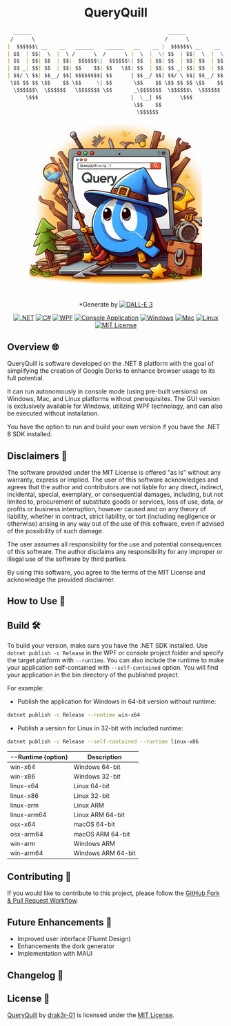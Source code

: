 <div align="center">
<h1> QueryQuill</h1>

```markdown
  ______                                            ______             __  __  __ 
 /      \                                          /      \           |  \|  \|  \
|  $$$$$$\ __    __   ______    ______   __    __ |  $$$$$$\ __    __  \$$| $$| $$
| $$  | $$|  \  |  \ /      \  /      \ |  \  |  \| $$  | $$|  \  |  \|  \| $$| $$
| $$  | $$| $$  | $$|  $$$$$$\|  $$$$$$\| $$  | $$| $$  | $$| $$  | $$| $$| $$| $$
| $$ _| $$| $$  | $$| $$    $$| $$   \$$| $$  | $$| $$ _| $$| $$  | $$| $$| $$| $$
| $$/ \ $$| $$__/ $$| $$$$$$$$| $$      | $$__/ $$| $$/ \ $$| $$__/ $$| $$| $$| $$
 \$$ $$ $$ \$$    $$ \$$     \| $$       \$$    $$ \$$ $$ $$ \$$    $$| $$| $$| $$
  \$$$$$$\  \$$$$$$   \$$$$$$$ \$$       _\$$$$$$$  \$$$$$$\  \$$$$$$  \$$ \$$ \$$
      \$$$                              |  \__| $$      \$$$                      
                                         \$$    $$                                
                                          \$$$$$$                                 
```

<img src="logo.jpg" alt="QueryQuill Image" width="400" height="400">

*Generate by [![DALL-E 3](https://img.shields.io/badge/DALL--E%203-OpenAI-%233171E3)](https://openai.com)

[![.NET](https://img.shields.io/badge/.NET-8-blueviolet)](https://dotnet.microsoft.com/)
[![C#](https://img.shields.io/badge/C%23-12.0-brightgreen)](https://docs.microsoft.com/en-us/dotnet/csharp/)
[![WPF](https://img.shields.io/badge/Application-WPF-green)](https://docs.microsoft.com/en-us/dotnet/desktop/wpf/)
[![Console Application](https://img.shields.io/badge/Application-Console-green)](https://docs.microsoft.com/en-us/dotnet/core/tools/dotnet-new)
[![Windows](https://img.shields.io/badge/Platform-Windows-informational)](https://www.microsoft.com/en-us/windows/)
[![Mac](https://img.shields.io/badge/Platform-Mac-informational)](https://www.apple.com/mac/)
[![Linux](https://img.shields.io/badge/Platform-Linux-informational)](https://www.linux.org/)
[![MIT License](https://img.shields.io/badge/License-MIT-orange)](https://opensource.org/licenses/MIT)

</div>

## Overview 🌐

QueryQuill is software developed on the .NET 8 platform with the goal of simplifying the creation of Google Dorks to enhance browser usage to its full potential.

It can run autonomously in console mode (using pre-built versions) on Windows, Mac, and Linux platforms without prerequisites. The GUI version is exclusively available for Windows, utilizing WPF technology, and can also be executed without installation.

You have the option to run and build your own version if you have the .NET 8 SDK installed.

## Disclaimers 📢

The software provided under the MIT License is offered "as is" without any warranty, express or implied. The user of this software acknowledges and agrees that the author and contributors are not liable for any direct, indirect, incidental, special, exemplary, or consequential damages, including, but not limited to, procurement of substitute goods or services, loss of use, data, or profits or business interruption, however caused and on any theory of liability, whether in contract, strict liability, or tort (including negligence or otherwise) arising in any way out of the use of this software, even if advised of the possibility of such damage.

The user assumes all responsibility for the use and potential consequences of this software. The author disclaims any responsibility for any improper or illegal use of the software by third parties.

By using this software, you agree to the terms of the MIT License and acknowledge the provided disclaimer.

## How to Use 🚀

## Build 🛠️

To build your version, make sure you have the .NET SDK installed.
Use `dotnet publish -c Release` in the WPF or console project folder and specify the target platform with `--runtime`. You can also include the runtime to make your application self-contained with `--self-contained` option. You will find your application in the bin directory of the published project.

For example:

- Publish the application for Windows in 64-bit version without runtime:

```bash
dotnet publish -c Release --runtime win-x64
```

- Publish a version for Linux in 32-bit with included runtime:

```bash
dotnet publish -c Release --self-contained --runtime linux-x86
```

| --Runtime {option}| Description         |
|-------------------|---------------------|
| win-x64           | Windows 64-bit      |
| win-x86           | Windows 32-bit      |
| linux-x64         | Linux 64-bit        |
| linux-x86         | Linux 32-bit        |
| linux-arm         | Linux ARM           |
| linux-arm64       | Linux ARM 64-bit    |
| osx-x64           | macOS 64-bit        |
| osx-arm64         | macOS ARM 64-bit    |
| win-arm           | Windows ARM         |
| win-arm64         | Windows ARM 64-bit  |

## Contributing 🤝

If you would like to contribute to this project, please follow
the [GitHub Fork & Pull Request Workflow](https://gist.github.com/Chaser324/ce0505fbed06b947d962).

## Future Enhancements 🚀

- Improved user interface (Fluent Design)
- Enhancements the dork generator
- Implementation with MAUI

## Changelog 📜

## License 📄

<p>
    <a property="dct:title" rel="cc:attributionURL" href="https://github.com/drak3r-01/WebCrawl-Wizard">QueryQuill</a> by <a rel="cc:attributionURL dct:creator" property="cc:attributionName" href="https://github.com/drak3r-01">drak3r-01</a> is licensed under the <a href="https://opensource.org/licenses/MIT" target="_blank" rel="license noopener noreferrer" style="display:inline-block;">MIT License</a>.
</p>

